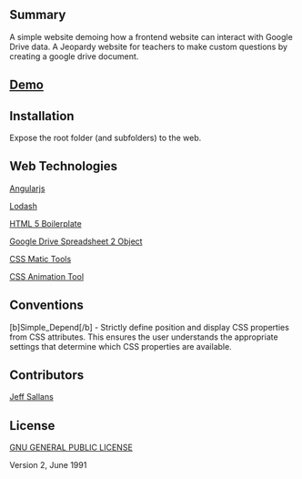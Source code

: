 ## Summary

A simple website demoing how a frontend website can interact with Google Drive data.
A Jeopardy website for teachers to make custom questions by creating a google drive document.

## [Demo](http://jeffsallans.github.io/google_powered_jeopardy/)

## Installation

Expose the root folder (and subfolders) to the web.

## Web Technologies

[Angularjs](http://angularjs.org/)

[Lodash](http://lodash.com/)

[HTML 5 Boilerplate](http://html5boilerplate.com/)

[Google Drive Spreadsheet 2 Object]()

[CSS Matic Tools](http://www.cssmatic.com/gradient-generator)

[CSS Animation Tool](http://cssanimate.com/)

## Conventions

[b]Simple_Depend[/b] - Strictly define position and display CSS properties from CSS attributes.  This ensures the user understands the appropriate settings that determine which CSS properties are available. 

## Contributors
 
[Jeff Sallans](http://github.com/JeffSallans)

## License

[GNU GENERAL PUBLIC LICENSE](https://tldrlegal.com/license/gnu-general-public-license-v2)

Version 2, June 1991


